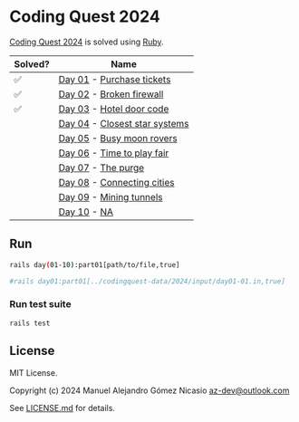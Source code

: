 # Coding Quest 2024

[Coding Quest 2024](https://codingquest.io/) is solved using [Ruby](https://www.ruby-lang.org/en/documentation/).

| Solved? |                                              Name                                              |
|---------|------------------------------------------------------------------------------------------------|
| ✅       | [Day 01](https://codingquest.io/problem/28) - [Purchase tickets](app/codingquest/Day01.rb)     |
| ✅       | [Day 02](https://codingquest.io/problem/29) - [Broken firewall](app/codingquest/Day02.rb)      |
| ✅       | [Day 03](https://codingquest.io/problem/30) - [Hotel door code](app/codingquest/Day03.rb)      |
|         | [Day 04](https://codingquest.io/problem/31) - [Closest star systems](app/codingquest/Day04.rb) |
|         | [Day 05](https://codingquest.io/problem/32) - [Busy moon rovers](app/codingquest/Day05.rb)     |
|         | [Day 06](https://codingquest.io/problem/33) - [Time to play fair](app/codingquest/Day06.rb)    |
|         | [Day 07](https://codingquest.io/problem/34) - [The purge](app/codingquest/Day07.rb)            |
|         | [Day 08](https://codingquest.io/problem/35) - [Connecting cities](app/codingquest/Day08.rb)    |
|         | [Day 09](https://codingquest.io/problem/36) - [Mining tunnels](app/codingquest/Day09.rb)       |
|         | [Day 10](https://codingquest.io/problem/37) - [NA]()                                           |

## Run

```sh
rails day(01-10):part01[path/to/file,true]

#rails day01:part01[../codingquest-data/2024/input/day01-01.in,true]
```

### Run test suite

```
rails test
```

## License

MIT License.

Copyright (c) 2024 Manuel Alejandro Gómez Nicasio <az-dev@outlook.com>

See [LICENSE.md](LICENSE.md) for details.
